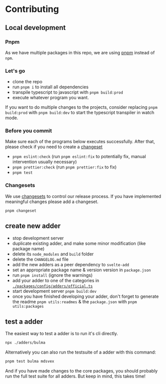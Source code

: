 # Contributing

## Local development

### Pnpm

As we have multiple packages in this repo, we are using [pnpm](https://pnpm.io/) instead of `npm`.

### Let's go

-   clone the repo
-   run `pnpm i` to install all dependencies
-   transpile typescript to javascript with `pnpm build:prod`
-   execute whatever program you want.

If you want to do multiple changes to the projects, consider replacing `pnpm build:prod` with `pnpm build:dev` to start the typescript transpiler in watch mode.

### Before you commit

Make sure each of the programs below executes successfully. After that, please check if you need to create a [changeset](#changesets)

-   `pnpm eslint:check` (run `pnpm eslint:fix` to potentially fix, manual intervention usually necessary)
-   `pnpm prettier:check` (run `pnpm prettier:fix` to fix)
-   `pnpm test`

### Changesets

We use [changesets](https://github.com/changesets/changesets/blob/main/docs/adding-a-changeset.md) to control our release process. If you have implemented meaningful changes please add a changeset.

```shell
pnpm changeset
```

## create new adder

-   stop development server
-   duplicate existing adder, and make some minor modification (like package name)
-   delete its `node_modules` and `build` folder
-   delete the `CHANGELOG.md` file
-   add the new adders as a peer dependency to `svelte-add`
-   set an appropriate package name & version version in `package.json`
-   run `pnpm install` (ignore the warnings)
-   add your adder to one of the categories in [`./packages/config/adders/official.ts`](./packages/config/adders/official.ts)
-   start development server `pnpm build:dev`
-   once you have finished developing your adder, don't forget to generate the readme `pnpm utils:readmes` & the `package.json` with `pnpm utils:packages`

## test a adder

The easiest way to test a adder is to run it's cli directly.

```sh
npx ./adders/bulma
```

Alternatively you can also run the testsuite of a adder with this command:

```sh
pnpm test bulma mdsvex
```

And if you have made changes to the core packages, you should probably run the full test suite for all adders. But keep in mind, this takes time!
